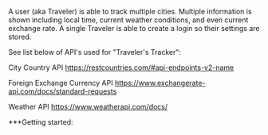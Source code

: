 A user (aka Traveler) is able to track multiple cities. Multiple information is shown including local time, current weather conditions, and even current exchange rate. A single Traveler is able to create a login so their settings are stored.

See list below of API's used for "Traveler's Tracker":

City Country API
https://restcountries.com/#api-endpoints-v2-name

Foreign Exchange Currency API
https://www.exchangerate-api.com/docs/standard-requests

Weather API
https://www.weatherapi.com/docs/

***Getting started:
